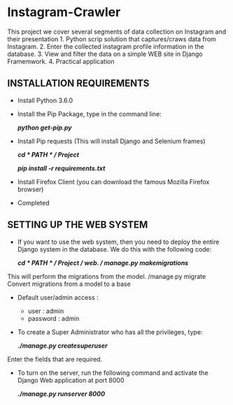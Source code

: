 # Instagram-Crawler
This project we cover several segments of data collection on Instagram and their presentation 1. Python scrip solution that captures/craws data from Instagram. 2. Enter the collected instagram profile information in the database. 3. View and filter the data on a simple WEB site in Django Framemwork. 4. Practical application

## INSTALLATION REQUIREMENTS
 
* Install Python 3.6.0
* Install the Pip Package, type in the command line:
  
  ***python get-pip.py***
* Install Pip requests (This will install Django and Selenium frames)
  
  ***cd * PATH * / Project*** 
  
  ***pip install -r requirements.txt***
* Install Firefox Client (you can download the famous Mozilla Firefox browser)
* Completed



## SETTING UP THE WEB SYSTEM
* If you want to use the web system, then you need to deploy the entire Django system in the database. We do this with the following code:

  ***cd * PATH * / Project / web. / manage.py makemigrations***

This will perform the migrations from the model. /manage.py migrate Convert migrations from a model to a base

* Default user/admin access : 
 
  * user : admin
  * password : admin
  
* To create a Super Administrator who has all the privileges, type:

  ***./manage.py createsuperuser***

Enter the fields that are required.

* To turn on the server, run the following command and activate the Django Web application at port 8000

  ***./manage.py runserver 8000***
